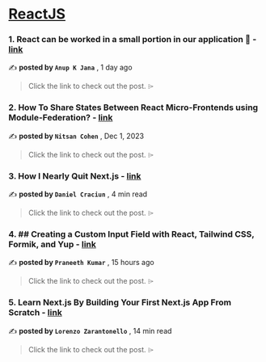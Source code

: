 
<h1><a href=https://medium.com/tag/reactjs/recommended target="_blank" rel="noopener noreferrer">ReactJS</a></h1>
<h3>1. React can be worked in a small portion in our application 🚀 - <a href=https://medium.com/@anupkumarjana/react-can-be-worked-in-a-small-portion-in-our-application-71ac974c8f5a?source=tag_recommended_feed---------0-84----------reactjs----------18b4945c_f798_4a1a_9017_652b6c04303d------- target="_blank" rel="noopener noreferrer">link</a></h3>

✍️ **posted by `Anup K Jana`** <date> , 1 day ago</date>

<blockquote>Click the link to check out the post. ⌲</blockquote>

<h3>2. How To Share States Between React Micro-Frontends using Module-Federation? - <a href=https://medium.com/bitsrc/how-to-share-state-between-react-micro-frontends-using-module-federation-f3762996c208?source=tag_recommended_feed---------1-107----------reactjs----------18b4945c_f798_4a1a_9017_652b6c04303d------- target="_blank" rel="noopener noreferrer">link</a></h3>

✍️ **posted by `Nitsan Cohen`** <date> , Dec 1, 2023</date>

<blockquote>Click the link to check out the post. ⌲</blockquote>

<h3>3. How I Nearly Quit Next.js - <a href=https://medium.com/gitconnected/how-i-nearly-quit-next-js-6bd58edef5fe?source=tag_recommended_feed---------2-85----------reactjs----------18b4945c_f798_4a1a_9017_652b6c04303d------- target="_blank" rel="noopener noreferrer">link</a></h3>

✍️ **posted by `Daniel Craciun`** <date> , 4 min read</date>

<blockquote>Click the link to check out the post. ⌲</blockquote>

<h3>4. ## Creating a Custom Input Field with React, Tailwind CSS, Formik, and Yup - <a href=https://medium.com/@praneethrms04/creating-a-custom-input-field-with-react-tailwind-css-formik-and-yup-95dc1dc497c6?source=tag_recommended_feed---------3-84----------reactjs----------18b4945c_f798_4a1a_9017_652b6c04303d------- target="_blank" rel="noopener noreferrer">link</a></h3>

✍️ **posted by `Praneeth Kumar`** <date> , 15 hours ago</date>

<blockquote>Click the link to check out the post. ⌲</blockquote>

<h3>5. Learn Next.js By Building Your First Next.js App From Scratch - <a href=https://medium.com/gitconnected/learn-next-js-by-building-your-first-next-js-app-from-scratch-8ec7cc93a9cb?source=tag_recommended_feed---------4-107----------reactjs----------18b4945c_f798_4a1a_9017_652b6c04303d------- target="_blank" rel="noopener noreferrer">link</a></h3>

✍️ **posted by `Lorenzo Zarantonello`** <date> , 14 min read</date>

<blockquote>Click the link to check out the post. ⌲</blockquote>

